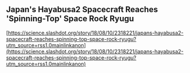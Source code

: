 ## Japan's Hayabusa2 Spacecraft Reaches 'Spinning-Top' Space Rock Ryugu
  
  [https://science.slashdot.org/story/18/08/10/2318221/japans-hayabusa2-spacecraft-reaches-spinning-top-space-rock-ryugu?utm_source=rss1.0mainlinkanon](https://science.slashdot.org/story/18/08/10/2318221/japans-hayabusa2-spacecraft-reaches-spinning-top-space-rock-ryugu?utm_source=rss1.0mainlinkanon)